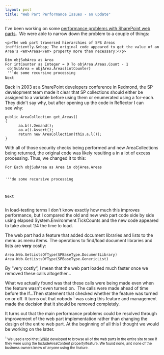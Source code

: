```yaml
---
layout: post
title: "Web Part Performance Issues - an update"
---
```


<p>I've been working on some <a href="http://kindohm.com/archive/2005/05/13/444.aspx">performance problems with SharePoint web parts</a>.&nbsp; We were able to narrow down the problem to a couple of things: </p>


	<p>The web part traversed hierarchies of SPS Areas inefficiently.&nbsp; The original code appeared to get the value of an Area's <em>Areas</em> property more than necessary:</p>

<pre><code>Dim objSubArea as Area 
For intCounter as Integer = 0 To objArea.Areas.Count - 1 
 objSubArea = objArea.Areas(intCounter) 
 '''do some recursive processing 
Next</code> </pre>
<p>Back in 2003 at a SharePoint developers conference in Redmond, the SP development team made it clear that SP collections should either be assigned to&nbsp;a variable before using them&nbsp;or enumerated using a for-each. They didn't say why, but after opening up the code in Reflector I can see&nbsp;why:</p>
<pre><code>public AreaCollection get_Areas()
{
      aa.b().Demand();
      aa.a().Assert();
      return new AreaCollection(this.a.l());
}
</code></pre>
<p>With all of those security checks being performed and new AreaCollections being returned, the original code was likely resulting a in a lot of excess processing. Thus, we changed it to this:</p>
<pre><code>For Each objSubArea as Area in objArea.Areas
     
 '''do some recursive processing
 
Next</code> </pre>
<p>In load-testing terms I don't know exactly how much this improves performance, but I compared the old and new web part code side by side using elapsed System.Environment.TickCounts and the new code appeared to take about 1/4 the time to load. </p>


<p>The web part had a feature that added document libraries and lists to the menu as menu items. The operations to find/load document libraries and lists are <strong>very</strong> costly: </p>
<pre><code>Area.Web.GetListsOfType(SPBaseType.DocumentLibrary)
Area.Web.GetListsOfType(SPBaseType.GenericList)</code></pre>

<p>By &#8220;very costly&#8220;, I mean that the web part loaded much faster 
	once we removed these calls altogether...</p>
<p>What we actually found was that these calls were being made even when&nbsp;
	the feature wasn't&nbsp;even turned on.
&nbsp;The calls were made ahead of time before the If...Then statement that 
checked whether the feature was turned on or off. It turns out that nobody
<span style="FONT-SIZE: 6pt; VERTICAL-ALIGN: super">1</span> was using this 
feature and management made the decision that it should be removed completely. </p>
 
<p>It turns out that the main performance problems&nbsp;could be&nbsp;resolved through improvement of the web part implementation rather than changing the design of the entire web part. At the beginning of all this I thought we would be working on the latter.</p>
<p><span style="FONT-SIZE: 6pt; VERTICAL-ALIGN: super">1</span> <span style="FONT-SIZE: 0.8em">We used a tool that <a href="http://iwkid.blogspot.com">IWKid</a> developed to browse all of the web parts in the entire site to see if they were using the IncludeAreaContent property/feature. We found none, and none of the business owners knew of anyone using the feature.</span></p>
 
